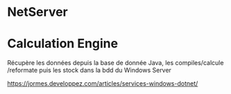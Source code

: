 # NetServer


# Calculation Engine

Récupère les données depuis la base de donnée Java, les compiles/calcule /reformate puis les stock dans la bdd du Windows Server


https://jormes.developpez.com/articles/services-windows-dotnet/

